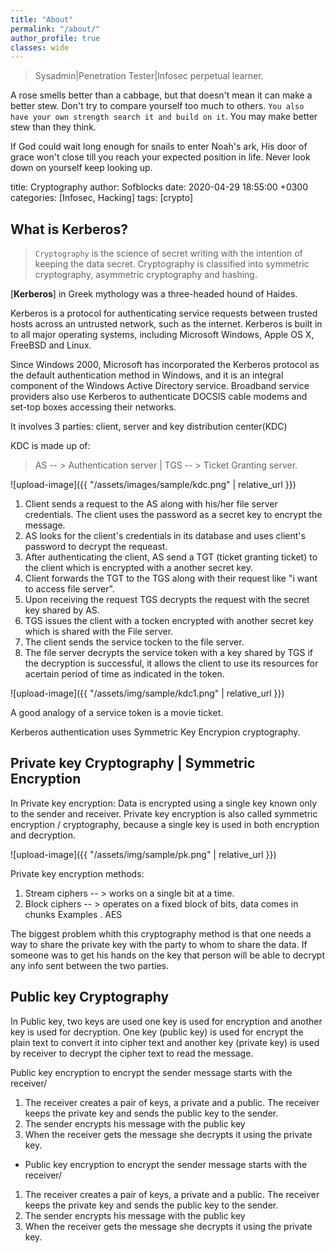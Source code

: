```yaml
---
title: "About"
permalink: "/about/"
author_profile: true
classes: wide
---
```


> Sysadmin|Penetration Tester|Infosec perpetual learner.

A rose smells better than a cabbage, but that doesn't mean it can make a better stew. 
Don't try to compare yourself too much to others. `You also have your own strength search it and build on it`.
You may make better stew than they think.


If God could wait long enough for snails to enter Noah's ark, His door of grace won't close till you reach your expected position in life. Never look down on yourself keep looking up.



title: Cryptography
author: Sofblocks
date: 2020-04-29 18:55:00 +0300
categories: [Infosec, Hacking]
tags: [crypto]


## What is Kerberos?

> `Cryptography` is the science of secret writing with the intention of keeping the data secret. 
Cryptography is classified into symmetric cryptography, asymmetric cryptography and hashing. 

[**Kerberos**] in Greek mythology was a three-headed hound of Haides.

Kerberos is a protocol for authenticating service requests between trusted hosts across an untrusted network, such as the internet.
Kerberos is built in to all major operating systems, including Microsoft Windows, Apple OS X, FreeBSD and Linux.

Since Windows 2000, Microsoft has incorporated the Kerberos protocol as the default authentication method in Windows, and it is an integral component of the Windows Active Directory service. Broadband service providers also use Kerberos to authenticate DOCSIS cable modems and set-top boxes accessing their networks.

It involves 3 parties: client, server and key distribution center(KDC)

 KDC is made up of:
 > AS  -- > Authentication server |
   TGS -- > Ticket Granting server.

![upload-image]({{ "/assets/images/sample/kdc.png" | relative_url }})

1. Client sends a request to the AS along with his/her file server credentials. The client uses the password as a secret key to encrypt the message.
2. AS looks for the client's credentials in its database and uses client's password to decrypt the requeast.
3. After authenticating the client, AS send a TGT (ticket granting ticket) to the client which is encrypted with a another secret key.
4. Client forwards the TGT to the TGS along with their request like "i want to access file server".
5. Upon receiving the request TGS decrypts the request with the secret key shared by AS.
6. TGS issues the client with a tocken encrypted with another secret key which is shared with the File server.
7. The client sends the service tocken to the file server.
8. The file server decrypts the service token with a key shared by TGS if the decryption is successful, it allows the client to use its resources for acertain period of time as indicated in the token.

![upload-image]({{ "/assets/img/sample/kdc1.png" | relative_url }})

A good analogy of a service token is a movie ticket.

Kerberos authentication uses Symmetric Key Encrypion cryptography.
 
## **Private key Cryptography** | **Symmetric Encryption**

In Private key encryption:
Data is encrypted using a single key known only to the sender and receiver.
Private  key encryption is also called symmetric encryption / cryptography, because a single key is used in both encryption and decryption.

![upload-image]({{ "/assets/img/sample/pk.png" | relative_url }})

Private key encryption methods:
1. Stream ciphers -- > works on a single bit at a time.
2. Block ciphers  -- > operates on a fixed block of bits, data comes in chunks
   Examples . AES

The biggest problem whith this cryptography method is that one needs a way to share the private key with the party to whom to share the data.
If someone was to get his hands on the key that person will be able to decrypt any info sent between the two parties.


## **Public key Cryptography** 

In Public key, two keys are used one key is used for encryption and another key is used for decryption. One key (public key) is used for encrypt the plain text to convert it into cipher text and another key (private key) is used by receiver to decrypt the cipher text to read the message.

   Public key encryption to encrypt the sender message starts with the receiver/
1. The receiver creates a pair of keys, a private and a public. The receiver keeps the private key and sends the public key to the sender.
2. The sender encrypts his message with the public key
3. When the receiver gets the message she decrypts it using the private key.

 * Public key encryption to encrypt the sender message starts with the receiver/
1. The receiver creates a pair of keys, a private and a public. The receiver keeps the private key and sends the public key to the sender.
2. The sender encrypts his message with the public key
3. When the receiver gets the message she decrypts it using the private key.